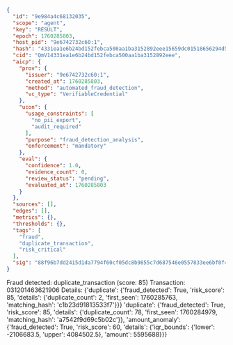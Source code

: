 ```json
{
  "id": "9e984a4c68132035",
  "scope": "agent",
  "key": "RESULT",
  "epoch": 1760285803,
  "host_pid": "9e6742732c60:1",
  "hash": "4331ea1e6b24bd152febca500aa1ba3152892eee15659dc01518656294d57209",
  "cid": "QmV14331ea1e6b24bd152febca500aa1ba3152892eee",
  "aicp": {
    "prov": {
      "issuer": "9e6742732c60:1",
      "created_at": 1760285803,
      "method": "automated_fraud_detection",
      "vc_type": "VerifiableCredential"
    },
    "ucon": {
      "usage_constraints": [
        "no_pii_export",
        "audit_required"
      ],
      "purpose": "fraud_detection_analysis",
      "enforcement": "mandatory"
    },
    "eval": {
      "confidence": 1.0,
      "evidence_count": 0,
      "review_status": "pending",
      "evaluated_at": 1760285803
    }
  },
  "sources": [],
  "edges": [],
  "metrics": {},
  "thresholds": {},
  "tags": [
    "fraud",
    "duplicate_transaction",
    "risk_critical"
  ],
  "sig": "88f96b7dd2415d1da7794f60cf05dc8b9855c7d687546e0557833ee6bf0f4f06"
}
```

Fraud detected: duplicate_transaction (score: 85)
Transaction: 031201463621906
Details: {'duplicate': {'fraud_detected': True, 'risk_score': 85, 'details': {'duplicate_count': 2, 'first_seen': 1760285763, 'matching_hash': 'c1b23d91813533f7'}}} 'duplicate': {'fraud_detected': True, 'risk_score': 85, 'details': {'duplicate_count': 78, 'first_seen': 1760284979, 'matching_hash': 'a7542f9d69c5b02c'}}, 'amount_anomaly': {'fraud_detected': True, 'risk_score': 60, 'details': {'iqr_bounds': {'lower': -2106683.5, 'upper': 4084502.5}, 'amount': 5595688}}}